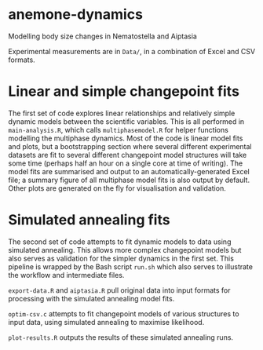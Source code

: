 # anemone-dynamics
Modelling body size changes in Nematostella and Aiptasia

Experimental measurements are in `Data/`, in a combination of Excel and CSV formats.

Linear and simple changepoint fits
====

The first set of code explores linear relationships and relatively simple dynamic models between the scientific variables. This is all performed in `main-analysis.R`, which calls `multiphasemodel.R` for helper functions modelling the multiphase dynamics. Most of the code is linear model fits and plots, but a bootstrapping section where several different experimental datasets are fit to several different changepoint model structures will take some time (perhaps half an hour on a single core at time of writing). The model fits are summarised and output to an automatically-generated Excel file; a summary figure of all multiphase model fits is also output by default. Other plots are generated on the fly for visualisation and validation.

Simulated annealing fits
====

The second set of code attempts to fit dynamic models to data using simulated annealing. This allows more complex changepoint models but also serves as validation for the simpler dynamics in the first set. This pipeline is wrapped by the Bash script `run.sh` which also serves to illustrate the workflow and intermediate files.

`export-data.R` and `aiptasia.R` pull original data into input formats for processing with the simulated annealing model fits. 

`optim-csv.c` attempts to fit changepoint models of various structures to input data, using simulated annealing to maximise likelihood.

`plot-results.R` outputs the results of these simulated annealing runs.

